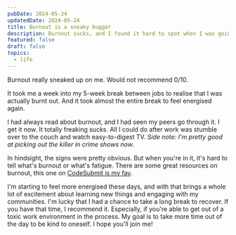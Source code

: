 ```yaml
---
pubDate: 2024-05-24
updatedDate: 2024-05-24
title: Burnout is a sneaky bugger
description: Burnout sucks, and I found it hard to spot when I was going through it
featured: false
draft: false
topics:
  - life
---
```

Burnout really sneaked up on me. Would not recommend 0/10.

It took me a week into my 5-week break between jobs to realise that I was actually burnt out. And it took almost the entire break to feel energised again.

I had always read about burnout, and I had seen my peers go through it. I get it now. It totally freaking sucks. All I could do after work was stumble over to the couch and watch easy-to-digest TV. *Side note: I'm pretty good at picking out the killer in crime shows now*.

In hindsight, the signs were pretty obvious. But when you're in it, it's hard to tell what's burnout or what's fatigue. There are some great resources on burnout, this one on [CodeSubmit is my fav](https://codesubmit.io/blog/developer-burnout/). 

I'm starting to feel more energised these days, and with that brings a whole lot of excitement about learning new things and engaging with my communities. I'm lucky that I had a chance to take a long break to recover. If you have that time, I recommend it. Especially, if you're able to get out of a toxic work environment in the process. My goal is to take more time out of the day to be kind to oneself. I hope you'll join me!


